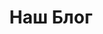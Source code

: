 ---
title: Наш Блог
menu: Блог
taxonomy:
    tag:
        - menu_middle
        - menu_footer
content:
    items:
        - '@self.children'
    order:
        by: publish_date
        dir: desc
    limit: 10
    pagination: true
feed:
    limit: 10
---